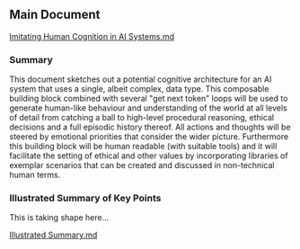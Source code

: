 ## Main Document

[Imitating Human Cognition in AI Systems.md](Imitating%20Human%20Cognition%20in%20AI%20Systems.md)

### Summary

This document sketches out a potential cognitive architecture for an AI system that uses a single, albeit complex, data type. This composable building block combined with several "get next token" loops will be used to generate human-like behaviour and understanding of the world at all levels of detail from catching a ball to high-level procedural reasoning, ethical decisions and a full episodic history thereof. All actions and thoughts will be steered by emotional priorities that consider the wider picture. Furthermore this building block will be human readable (with suitable tools) and it will facilitate the setting of ethical and other values by incorporating libraries of exemplar scenarios that can be created and discussed in non-technical human terms.

### Illustrated Summary of Key Points

This is taking shape here...

[Illustrated Summary.md](Illustrated%20Summary.md)
